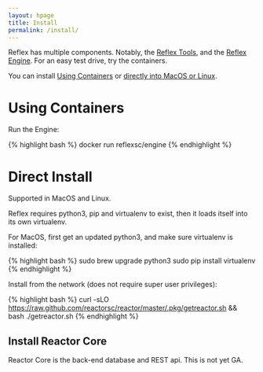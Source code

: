 ```yaml
---
layout: hpage
title: Install
permalink: /install/
---
```


Reflex has multiple components.  Notably, the [Reflex Tools](#reflex-tools), and
the [Reflex Engine](#reflex-engine).  For an easy test drive, try the containers.

You can install [Using Containers](#using-containers) or [directly into MacOS or Linux](#direct-install).

# Using Containers

Run the Engine:

{% highlight bash %}
docker run reflexsc/engine
{% endhighlight %}

# Direct Install

Supported in MacOS and Linux.

Reflex requires python3, pip and virtualenv to exist, then it loads itself into its own virtualenv.

For MacOS, first get an updated python3, and make sure virtualenv is installed:

{% highlight bash %}
sudo brew upgrade python3
sudo pip install virtualenv
{% endhighlight %}

Install from the network (does not require super user privileges):

{% highlight bash %}
curl -sLO https://raw.github.com/reactorsc/reactor/master/.pkg/getreactor.sh &&\
 bash ./getreactor.sh
{% endhighlight %}

## Install Reactor Core

Reactor Core is the back-end database and REST api.  This is not yet GA.
